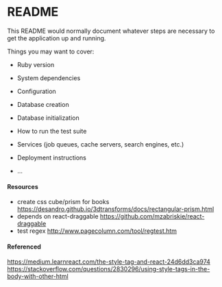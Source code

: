 # README

This README would normally document whatever steps are necessary to get the
application up and running.

Things you may want to cover:

* Ruby version

* System dependencies

* Configuration

* Database creation

* Database initialization

* How to run the test suite

* Services (job queues, cache servers, search engines, etc.)

* Deployment instructions

* ...

#### Resources
* create css cube/prism for books
https://desandro.github.io/3dtransforms/docs/rectangular-prism.html
* depends on react-draggable
https://github.com/mzabriskie/react-draggable
* test regex
http://www.pagecolumn.com/tool/regtest.htm


#### Referenced
https://medium.learnreact.com/the-style-tag-and-react-24d6dd3ca974
https://stackoverflow.com/questions/2830296/using-style-tags-in-the-body-with-other-html
